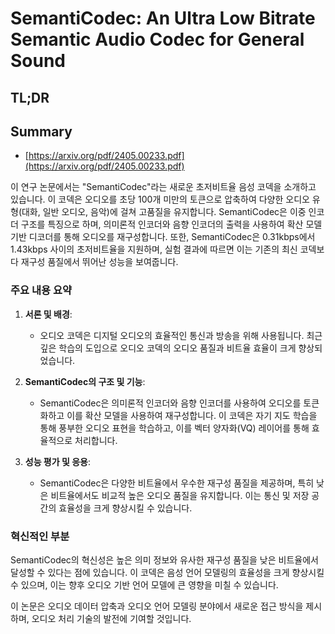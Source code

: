 # SemantiCodec: An Ultra Low Bitrate Semantic Audio Codec for General Sound
## TL;DR
## Summary
- [https://arxiv.org/pdf/2405.00233.pdf](https://arxiv.org/pdf/2405.00233.pdf)

이 연구 논문에서는 "SemantiCodec"라는 새로운 초저비트율 음성 코덱을 소개하고 있습니다. 이 코덱은 오디오를 초당 100개 미만의 토큰으로 압축하여 다양한 오디오 유형(대화, 일반 오디오, 음악)에 걸쳐 고품질을 유지합니다. SemantiCodec은 이중 인코더 구조를 특징으로 하며, 의미론적 인코더와 음향 인코더의 출력을 사용하여 확산 모델 기반 디코더를 통해 오디오를 재구성합니다. 또한, SemantiCodec은 0.31kbps에서 1.43kbps 사이의 초저비트율을 지원하며, 실험 결과에 따르면 이는 기존의 최신 코덱보다 재구성 품질에서 뛰어난 성능을 보여줍니다.

### 주요 내용 요약

1. **서론 및 배경**:
   - 오디오 코덱은 디지털 오디오의 효율적인 통신과 방송을 위해 사용됩니다. 최근 깊은 학습의 도입으로 오디오 코덱의 오디오 품질과 비트율 효율이 크게 향상되었습니다.

2. **SemantiCodec의 구조 및 기능**:
   - SemantiCodec은 의미론적 인코더와 음향 인코더를 사용하여 오디오를 토큰화하고 이를 확산 모델을 사용하여 재구성합니다. 이 코덱은 자기 지도 학습을 통해 풍부한 오디오 표현을 학습하고, 이를 벡터 양자화(VQ) 레이어를 통해 효율적으로 처리합니다.

3. **성능 평가 및 응용**:
   - SemantiCodec은 다양한 비트율에서 우수한 재구성 품질을 제공하며, 특히 낮은 비트율에서도 비교적 높은 오디오 품질을 유지합니다. 이는 통신 및 저장 공간의 효율성을 크게 향상시킬 수 있습니다.

### 혁신적인 부분
SemantiCodec의 혁신성은 높은 의미 정보와 유사한 재구성 품질을 낮은 비트율에서 달성할 수 있다는 점에 있습니다. 이 코덱은 음성 언어 모델링의 효율성을 크게 향상시킬 수 있으며, 이는 향후 오디오 기반 언어 모델에 큰 영향을 미칠 수 있습니다.

이 논문은 오디오 데이터 압축과 오디오 언어 모델링 분야에서 새로운 접근 방식을 제시하며, 오디오 처리 기술의 발전에 기여할 것입니다.